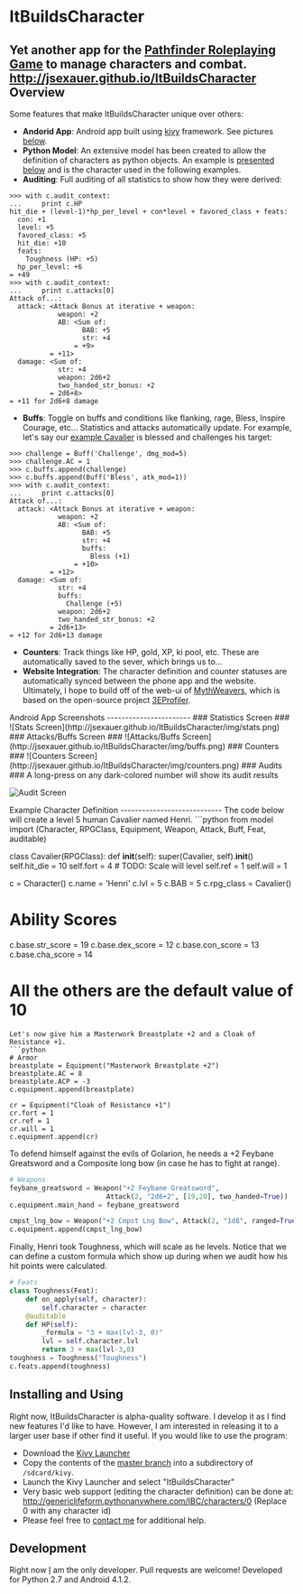 ItBuildsCharacter
=================
Yet another app for the [Pathfinder Roleplaying Game](http://paizo.com/pathfinderRPG)
to manage characters and combat.
http://jsexauer.github.io/ItBuildsCharacter
Overview
--------

Some features that make ItBuildsCharacter unique over others:
  - **Andorid App**: Android app built using [kivy](http://www.kivy.org) framework.
    See pictures [below](#app_ss).
  - **Python Model**: An extensive model has been created to allow the definition of characters
  as python objects.  An example is [presented below](#char_def) and is
  the character used in the following examples.
  - **Auditing**: Full auditing of all statistics to show how they were derived:
```
>>> with c.audit_context:
...     print c.HP
hit_die + (level-1)*hp_per_level + con*level + favored_class + feats:
  con: +1
  level: +5
  favored_class: +5
  hit_die: +10
  feats:
    Toughness (HP: +5)
  hp_per_level: +6
= +49
>>> with c.audit_context:
...     print c.attacks[0]
Attack of...:
  attack: <Attack Bonus at iterative + weapon:
            weapon: +2
            AB: <Sum of:
                  BAB: +5
                  str: +4
                = +9>
          = +11>
  damage: <Sum of:
            str: +4
            weapon: 2d6+2
            two_handed_str_bonus: +2
          = 2d6+8>
= +11 for 2d6+8 damage
```
  - **Buffs**:  Toggle on buffs and conditions like flanking, rage, Bless,
  Inspire Courage, etc...  Statistics and attacks automatically update.  For
  example, let's say our [example Cavalier](#char_def) is blessed and
  challenges his target:
```
>>> challenge = Buff('Challenge', dmg_mod=5)
>>> challenge.AC = 1
>>> c.buffs.append(challenge)
>>> c.buffs.append(Buff('Bless', atk_mod=1))
>>> with c.audit_context:
...     print c.attacks[0]
Attack of...:
  attack: <Attack Bonus at iterative + weapon:
            weapon: +2
            AB: <Sum of:
                  BAB: +5
                  str: +4
                  buffs:
                    Bless (+1)
                = +10>
          = +12>
  damage: <Sum of:
            str: +4
            buffs:
              Challenge (+5)
            weapon: 2d6+2
            two_handed_str_bonus: +2
          = 2d6+13>
= +12 for 2d6+13 damage
```
  - **Counters**:  Track things like HP, gold, XP, ki pool, etc.  These are
  automatically saved to the sever, which brings us to...
  - **Website Integration**:  The character definition and counter statuses are
  automatically synced between the phone app and the website.  Ultimately, I
  hope to build off of the web-ui of [MythWeavers](http://www.myth-weavers.com/sheetindex.php),
  which is based on the open-source project [3EProfiler](http://sourceforge.net/projects/rpgwebprofiler/).


<a name="app_ss"/>
Android App Screenshots
-----------------------
### Statistics Screen ###
![Stats Screen](http://jsexauer.github.io/ItBuildsCharacter/img/stats.png)
### Attacks/Buffs Screen ###
![Attacks/Buffs Screen](http://jsexauer.github.io/ItBuildsCharacter/img/buffs.png)
### Counters ###
![Counters Screen](http://jsexauer.github.io/ItBuildsCharacter/img/counters.png)
### Audits ###
A long-press on any dark-colored number will show its audit results

![Audit Screen](http://jsexauer.github.io/ItBuildsCharacter/img/audit.png)

<a name="char_def"/>
Example Character Definition
----------------------------
The code below will create a level 5 human Cavalier named Henri.
```python
from model import (Character, RPGClass, Equipment, Weapon, Attack,
                   Buff, Feat, auditable)

class Cavalier(RPGClass):
    def __init__(self):
        super(Cavalier, self).__init__()
        self.hit_die = 10
        self.fort = 4       # TODO: Scale will level
        self.ref = 1
        self.will = 1

c = Character()
c.name = 'Henri'
c.lvl = 5
c.BAB = 5
c.rpg_class = Cavalier()

# Ability Scores
c.base.str_score = 19
c.base.dex_score = 12
c.base.con_score = 13
c.base.cha_score = 14
# All the others are the default value of 10
```
Let's now give him a Masterwork Breastplate +2 and a Cloak of Resistance +1.
```python
# Armor
breastplate = Equipment("Masterwork Breastplate +2")
breastplate.AC = 8
breastplate.ACP = -3
c.equipment.append(breastplate)

cr = Equipment("Cloak of Resistance +1")
cr.fort = 1
cr.ref = 1
cr.will = 1
c.equipment.append(cr)
```
To defend himself against the evils of Golarion, he needs a +2 Feybane
Greatsword and a Composite long bow (in case he has to fight at range).
```python
# Weapons
feybane_greatsword = Weapon("+2 Feybane Greatsword",
                        Attack(2, "2d6+2", [19,20], two_handed=True))
c.equipment.main_hand = feybane_greatsword

cmpst_lng_bow = Weapon("+2 Cmpst Lng Bow", Attack(2, "1d8", ranged=True))
c.equipment.append(cmpst_lng_bow)
```
Finally, Henri took Toughness, which will scale as he levels.  Notice that we
can define a custom formula which show up during when we audit how his
hit points were calculated.
```python
# Feats
class Toughness(Feat):
    def on_apply(self, character):
        self.character = character
    @auditable
    def HP(self):
        _formula = "3 + max(lvl-3, 0)"
        lvl = self.character.lvl
        return 3 + max(lvl-3,0)
toughness = Toughness("Toughness")
c.feats.append(toughness)
```

Installing and Using
--------------------

Right now, ItBuildsCharacter is alpha-quality software.  I develop it as I find
new features I'd like to have.  However, I am interested in releasing it to a
larger user base if other find it useful.  If you would like to use the program:
  - Download the [Kivy Launcher](https://play.google.com/store/apps/details?id=org.kivy.pygame)
  - Copy the contents of the [master branch](https://github.com/jsexauer/ItBuildsCharacter/zipball/master)
    into a subdirectory of `/sdcard/kivy`.
  - Launch the Kivy Launcher and select "ItBuildsCharacter"
  - Very basic web support (editing the character definition) can be done at:
  http://genericlifeform.pythonanywhere.com/IBC/characters/0 (Replace 0 with
  any character id)
  - Please feel free to [contact me](mailto:genericcarbonlifeform@gmail.com) for
  additional help.

Development
-----------
Right now [I](https://github.com/jsexauer) am the only developer.  Pull requests
are welcome!  Developed for Python 2.7 and Android 4.1.2.
